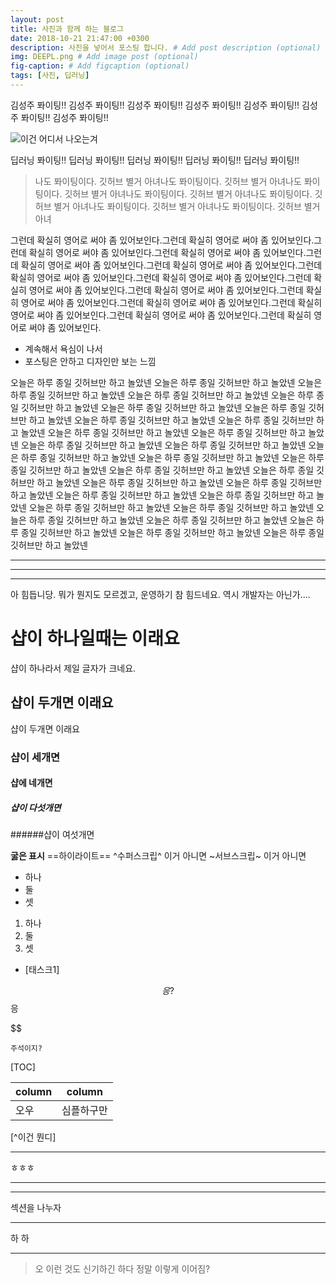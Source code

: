 ```yaml
---
layout: post
title: 사진과 함께 하는 블로그
date: 2018-10-21 21:47:00 +0300
description: 사진을 넣어서 포스팅 합니다. # Add post description (optional)
img: DEEPL.png # Add image post (optional)
fig-caption: # Add figcaption (optional)
tags: [사진, 딥러닝]
---
```


김성주 퐈이팅!!
김성주 퐈이팅!!
김성주 퐈이팅!!
김성주 퐈이팅!!
김성주 퐈이팅!!
김성주 퐈이팅!!
김성주 퐈이팅!!


![이건 어디서 나오는겨]({{site.baseurl}}/assets/img/DEEPL2.jpg)

딥러닝 퐈이팅!!
딥러닝 퐈이팅!!
딥러닝 퐈이팅!!
딥러닝 퐈이팅!!
딥러닝 퐈이팅!!


>나도 퐈이팅이다. 깃허브 별거 아녀나도 퐈이팅이다. 깃허브 별거 아녀나도 퐈이팅이다. 깃허브 별거 아녀나도 퐈이팅이다. 깃허브 별거 아녀나도 퐈이팅이다. 깃허브 별거 아녀나도 퐈이팅이다. 깃허브 별거 아녀나도 퐈이팅이다. 깃허브 별거 아녀

그런데 확실히 영어로 써야 좀 있어보인다.그런데 확실히 영어로 써야 좀 있어보인다.그런데 확실히 영어로 써야 좀 있어보인다.그런데 확실히 영어로 써야 좀 있어보인다.그런데 확실히 영어로 써야 좀 있어보인다.그런데 확실히 영어로 써야 좀 있어보인다.그런데 확실히 영어로 써야 좀 있어보인다.그런데 확실히 영어로 써야 좀 있어보인다.그런데 확실히 영어로 써야 좀 있어보인다.그런데 확실히 영어로 써야 좀 있어보인다.그런데 확실히 영어로 써야 좀 있어보인다.그런데 확실히 영어로 써야 좀 있어보인다.그런데 확실히 영어로 써야 좀 있어보인다.그런데 확실히 영어로 써야 좀 있어보인다.그런데 확실히 영어로 써야 좀 있어보인다.

* 계속해서 욕심이 나서
* 포스팅은 안하고 디자인만 보는 느낌

오늘은 하루 종일 깃허브만 하고 놀았넨 오늘은 하루 종일 깃허브만 하고 놀았넨 오늘은 하루 종일 깃허브만 하고 놀았넨 오늘은 하루 종일 깃허브만 하고 놀았넨 오늘은 하루 종일 깃허브만 하고 놀았넨 오늘은 하루 종일 깃허브만 하고 놀았넨 오늘은 하루 종일 깃허브만 하고 놀았넨 오늘은 하루 종일 깃허브만 하고 놀았넨 오늘은 하루 종일 깃허브만 하고 놀았넨 오늘은 하루 종일 깃허브만 하고 놀았넨 오늘은 하루 종일 깃허브만 하고 놀았넨 오늘은 하루 종일 깃허브만 하고 놀았넨 오늘은 하루 종일 깃허브만 하고 놀았넨 오늘은 하루 종일 깃허브만 하고 놀았넨 오늘은 하루 종일 깃허브만 하고 놀았넨 오늘은 하루 종일 깃허브만 하고 놀았넨 오늘은 하루 종일 깃허브만 하고 놀았넨 오늘은 하루 종일 깃허브만 하고 놀았넨 오늘은 하루 종일 깃허브만 하고 놀았넨 오늘은 하루 종일 깃허브만 하고 놀았넨 오늘은 하루 종일 깃허브만 하고 놀았넨 오늘은 하루 종일 깃허브만 하고 놀았넨 오늘은 하루 종일 깃허브만 하고 놀았넨 오늘은 하루 종일 깃허브만 하고 놀았넨 오늘은 하루 종일 깃허브만 하고 놀았넨 오늘은 하루 종일 깃허브만 하고 놀았넨 오늘은 하루 종일 깃허브만 하고 놀았넨 오늘은 하루 종일 깃허브만 하고 놀았넨 오늘은 하루 종일 깃허브만 하고 놀았넨 



- - -
- - -
- - -






아 힘듭니당. 뭐가 뭔지도 모르겠고, 운영하기 참 힘드네요. 역시 개발자는 아닌가....

# 샵이 하나일때는 이래요
샵이 하나라서 제일 글자가 크네요.

## 샵이 두개면 이래요
샵이 두개면 이래요

### 샵이 세개면

#### 샵에 네개면

##### 샵이 다섯개면

######샵이 여섯개면

**굻은 표시**
==하이라이트==
^수퍼스크립^ 이거 아니면
~서브스크립~ 이거 아니면

- 하나
- 둘
- 셋

1. 하나
2. 둘
3. 셋

- [태스크1] 


$$$$$$응 ?
$$
응

$$

```
주석이지?

```
[TOC]


| column | column |
|--------|--------|
| 오우       |  심플하구만      |
[^이건 뭔디]

* * *

ㅎㅎㅎ

* * *


- - -
섹션을 나누자
- - -

하
하
_ _ _

> 오 이런 것도 신기하긴 하다
> 정말 이렇게 이어짐?